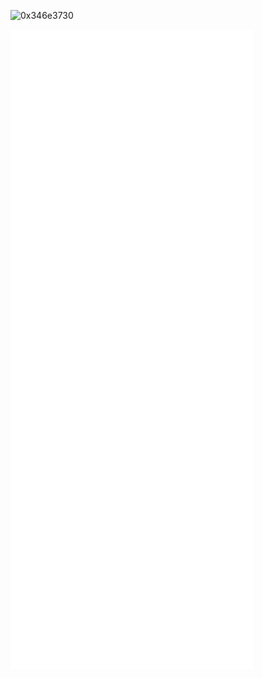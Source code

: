 <p align="left"> <img src="https://komarev.com/ghpvc/?username=0x346e3730&label=Profile%20views&color=0e75b6&style=flat" alt="0x346e3730" /> </p>

<picture>
  <img src="/github-metrics.svg" alt="Metrics">
</picture>
